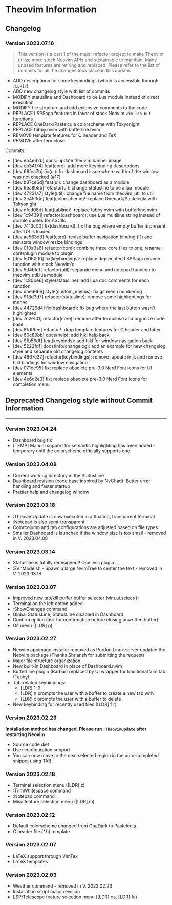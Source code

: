 # Theovim Information

## Changelog

### Version 2023.07.16

> This version is a part 1 of the major refactor project to make Theovim utilize more stock Neovim APIs and sustainable to maintain.
> Many unused features are retiring and replaced.
> Please refer to the list of commits for all the changes took place in this update.

- ADD descriptions for some keybindings (which is accessible through `[LDR]?`)
- ADD new changelog style with list of commits
- MODIFY statusline and Dashboard to be Lua module instead of direct execution
- MODIFY file structure and add extensive comments to the code
- REPLACE LSPSaga features in favor of stock Neovim `vim.lsp.buf` functions
- REPLACE OneDark/Pastelcula colorscheme with Tokyonight
- REPLACE tabby.nvim with bufferline.nvim
- REMOVE template features for C header and TeX
- REMOVE <CR> after termclose

Commits:

- [dev eb4e62b] docs: update theovim banner image
- [dev eb34f74] feat(core): add more keybinding descriptions
- [dev 66fea7b] fix(ui): fix dashboard issue where width of the window was not checked (#17)
- [dev b87ce6d] feat(ui): change dashboard as a module
- [dev 9ea8b5b] refactor(ui): change statusline to be a lua module
- [dev 47231a7] style(util): change file name from theovim_util to util
- [dev 3e453dc] feat(colorscheme)!: replace Onedark/Pastelcula with Tokyonight
- [dev dfcd08d] feat(tabline)!: replace tabby.nvim with bufferline.nvim
- [dev 1c94391] refactor(dashboard): use Lua multiline string instead of double quotes for ASCIIs
- [dev 7413c00] fix(dashboard): fix the bug where empty buffer is present after DB is loaded
- [dev ac563dd] feat(core): revise buffer navigation binding ([]) and reinstate window resize bindings
- [dev 010a3a6] refactor(core): combine three core files to one, rename core/plugin module to plugin
- [dev 5016000] fix(keybindings): replace deprecated LSPSaga rename function with stock Neovim's
- [dev 5d4bfc1] refactor(util): separate menu and notepad function to theovim_util.lua module
- [dev 1c80be6] style(statusline): add Lua doc comments for each function
- [dev dae66be] style(custom_menus): fix git menu numbering
- [dev 918d3d7] refactor(statusline): remove some highlightings for modes
- [dev 44726d4] fix(dashboard): fix bug where the last button wasn't highlighted
- [dev 7c2e101] refactor(core): remove <CR> after termclose and organize code base
- [dev 81df9ee] refactor!: drop template features for C header and latex
- [dev 60c89bb] docs(help): add <leader>hjkl help back
- [dev 9fb56df] feat(keybinds): add <leader>hjkl for window navigation back
- [dev 5222fdf] docs(info/changelog): add an example for new changelog style and separate old changelog contents
- [dev 4867c37] refactor(keybindings): remove :update in jk and remove <leader>hjkl bindings for window navigation
- [dev 071de95] fix: replace obsolete pre-3.0 Nerd Font icons for UI elements
- [dev 4e6c2e3] fix: replace obsolete pre-3.0 Nerd Font icons for completion menu

## Deprecated Changelog style without Commit Information

---

### Version 2023.04.24

- Dashboard bug fix
- [TEMP] Manual support for semantic highlighting has been added - temporary until the colorscheme officially supports one

### Version 2023.04.08

- Current working directory in the StatusLine
- Dashboard revision (code base inspired by NvChad): Better error handling and faster startup
- Prettier help and changelog window

### Version 2023.03.18

- :TheovimUpdate is now executed in a floating, transparent terminal
- :Notepad is also semi-transparent
- Colorcolumn and tab configurations are adjusted based on file types
- Smaller Dashboard is launched if the window size is too small - removed in V. 2023.04.08

### Version 2023.03.14

- Statusline is totally redesigned!! One less plugin...
- :ZenModeIsh - Spawn a large NvimTree to center the text - removed in V. 2023.03.18

### Version 2023.03.07

- Improved new tab/kill buffer buffer selector (vim.ui.select())
- Terminal on the left option added
- :ShowChanges command
- Global StatusLine, StatusLine disabled in Dashboard
- Confirm option (ask for confirmation before closing unwritten buffer)
- Git menu ([LDR] g)

### Version 2023.02.27

- Neovim appimage installer removed as Purdue Linux server updated the Neovim package (Thanks Shriansh for submitting the request)
- Major file structure organization
- New built-in Dashboard in place of Dashboard.nvim
- BufferLine plugin (Barbar) replaced by UI wrapper for traditional Vim tab (Tabby)
- Tab-related keybindings:
  - [LDR] 1-9
  - [LDR] n prompts the user with a buffer to create a new tab with
  - [LDR] x prompts the user with a buffer to delete
- New keybinding for recently used files ([LDR] f r)

### Version 2023.02.23

**Installation method has changed. Please run `:TheovimUpdate` after restarting Neovim**

- Source code diet
- User configuration support
- You can now move to the next selected region in the auto-completed snippet using TAB

### Version 2023.02.18

- Terminal selection menu ([LDR] z)
- :TrimWhitespace command
- :Notepad command
- Misc feature selection menu ([LDR] m)

### Version 2023.02.12

- Default colorscheme changed from OneDark to Pastelcula
- C header file (*.h) template

### Version 2023.02.07

- LaTeX support through VimTex
- LaTeX templates

### Version 2023.02.03

- Weather command - removed in V. 2023.02.23
- Installation script major revision
- LSP/Telescope feature selection menu ([LDR] ca, [LDR] fa)

